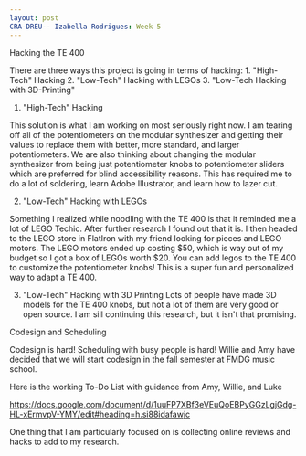 ```yaml
---
layout: post
CRA-DREU-- Izabella Rodrigues: Week 5 
---
```


Hacking the TE 400

There are three ways this project is going in terms of hacking: 1. "High-Tech" Hacking 2. "Low-Tech" Hacking with LEGOs 3. "Low-Tech Hacking with 3D-Printing"

1. "High-Tech" Hacking

This solution is what I am working on most seriously right now. I am tearing off all of the potentiometers on the modular synthesizer and getting their values to replace them with better, more standard, and larger potentiometers. We are also thinking about changing the modular synthesizer from being just potentiometer knobs to potentiometer sliders which are preferred for blind accessibility reasons. This has required me to do a lot of soldering, learn Adobe Illustrator, and learn how to lazer cut. 

2. "Low-Tech" Hacking with LEGOs 

Something I realized while noodling with the TE 400 is that it reminded me a lot of LEGO Techic. After further research I found out that it is. I then headed to the LEGO store in FlatIron with my friend looking for pieces and LEGO motors. The LEGO motors ended up costing $50, which is way out of my budget so I got a box of LEGOs worth $20. You can add legos to the TE 400 to customize the potentiometer knobs! This is a super fun and personalized way to adapt a TE 400. 

3. "Low-Tech" Hacking with 3D Printing 
Lots of people have made 3D models for the TE 400 knobs, but not a lot of them are very good or open source. I am sill continuing this research, but it isn't that promising. 

Codesign and Scheduling 

Codesign is hard! Scheduling with busy people is hard! Willie and Amy have decided that we will start codesign in the fall semester at FMDG music school. 

Here is the working To-Do List with guidance from Amy, Willie, and Luke 

https://docs.google.com/document/d/1uuFP7XBf3eVEuQoEBPyGGzLgjGdg-HL-xErmvpV-YMY/edit#heading=h.si88idafawjc

One thing that I am particularly focused on is collecting online reviews and hacks to add to my research. 

